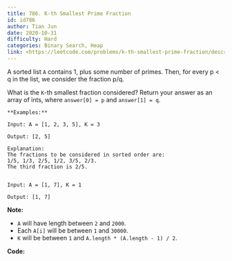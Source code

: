 ```yaml
---
title: 786. K-th Smallest Prime Fraction
id: id786
author: Tian Jun
date: 2020-10-31
difficulty: Hard
categories: Binary Search, Heap
link: <https://leetcode.com/problems/k-th-smallest-prime-fraction/description/>
---
```


A sorted list `A` contains 1, plus some number of primes.  Then, for every p <
q in the list, we consider the fraction p/q.

What is the `K`-th smallest fraction considered?  Return your answer as an
array of ints, where `answer[0] = p` and `answer[1] = q`.
            **Examples:**    
	Input: A = [1, 2, 3, 5], K = 3    
	Output: [2, 5]    
	Explanation:    The fractions to be considered in sorted order are:    1/5, 1/3, 2/5, 1/2, 3/5, 2/3.    The third fraction is 2/5.        
	Input: A = [1, 7], K = 1    
	Output: [1, 7]    

**Note:**

  * `A` will have length between `2` and `2000`.
  * Each `A[i]` will be between `1` and `30000`.
  * `K` will be between `1` and `A.length * (A.length - 1) / 2`.


**Code:**
